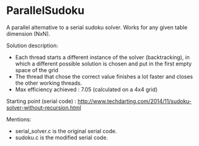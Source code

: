 # ParallelSudoku
A parallel alternative to a serial sudoku solver.
Works for any given table dimension (NxN).

Solution description:
- Each thread starts a different instance of the solver (backtracking), in which a different possible solution is chosen and put in the first empty space of the grid
- The thread that chose the correct value finishes a lot faster and closes the other working threads.
- Max efficiency achieved : 7.05 (calculated on a 4x4 grid)

Starting point (serial code) : http://www.techdarting.com/2014/11/sudoku-solver-without-recursion.html

Mentions:
- serial_solver.c is the original serial code.
- sudoku.c is the modified serial code.
